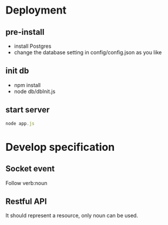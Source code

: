 
# Deployment
## pre-install
 - install Postgres
 - change the database setting in config/config.json as you like

## init db
 - npm install
 - node db/dbInit.js

## start server
 ```javascript
 node app.js
 ```

# Develop specification
## Socket event
Follow verb:noun

## Restful API
It should represent a resource, only noun can be used.

